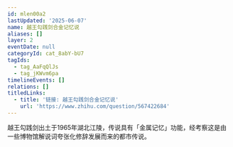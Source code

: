 ```yaml
---
id: mlen00a2
lastUpdated: '2025-06-07'
name: 越王勾践剑合金记忆说
aliases: []
layer: 2
eventDate: null
categoryId: cat_8abY-bU7
tagIds:
  - tag_AaFqQlJs
  - tag_jKWvm6pa
timelineEvents: []
relations: []
titledLinks:
  - title: '链接: 越王勾践剑合金记忆说'
    url: 'https://www.zhihu.com/question/567422684'
---
```

越王勾践剑出土于1965年湖北江陵，传说具有「金属记忆」功能，经考察这是由一些博物馆解说词夸张化修辞发展而来的都市传说。
